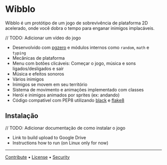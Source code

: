 # Wibblo

Wibblo é um protótipo de um jogo de sobrevivência de plataforma 2D acelerado, onde você dobra o tempo para enganar inimigos implacáveis.

// TODO: Adicionar um vídeo do jogo

- Desenvolvido com [pgzero](https://github.com/pgzero/pgzero) e módulos internos como `random`, `math` e `typing`
- Mecânicas de plataforma
- Menu com botões clicáveis: Começar o jogo, música e sons ligados/desligados e sair
- Música e efeitos sonoros
- Vários inimigos
- Inimigos se movem em seu território
- Sistema de movimento e animações implementado com classes
- Herói e inimigos animados por sprites (ex: andando)
- Código compatível com PEP8 utilizando [black](https://github.com/psf/black) e [flake8](https://github.com/PyCQA/flake8)

## Instalação

// TODO: Adicionar documentação de como instalar o jogo
- Link to build upload to Google Drive
- Instructions how to run (on Linux only for now)

---

[Contribute](./CONTRIBUTING.md) • [License](./LICENSE) • [Security](./SECURITY.md)

